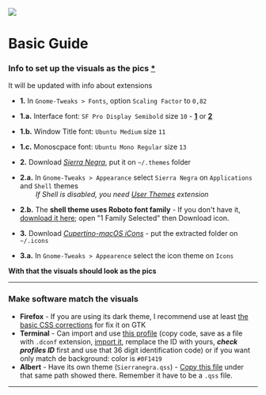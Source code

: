 ![](https://i.imgur.com/CQz3D2g.png)  
# Basic Guide  
### Info to set up the visuals as the pics [*](https://imgur.com/a/hOpkPr4)
It will be updated with info about extensions

+ **1.** In `Gnome-Tweaks > Fonts`, option `Scaling Factor` to `0,82`
+ **1.a.** Interface font: `SF Pro Display Semibold` size `10` - [**1**](https://github.com/sahibjotsaggu/San-Francisco-Pro-Fonts/blob/master/SF-Pro-Display-Semibold.otf) or [**2**](https://git.teobit.ru/altera/alteraQwars/blob/cded838d7de52d289595d6d36dea40463598ba40/source/San%20Francisco%20Pro/Fonts/SF-Pro-Display-Semibold.ttf)
+ **1.b.** Window Title font: `Ubuntu Medium` size `11`
+ **1.c.** Monoscpace font: `Ubuntu Mono Regular` size `13`
  
    
+ **2.** Download [*Sierra Negra*](https://github.com/thepante/setup/releases), put it on `~/.themes` folder
+ **2.a.** In `Gnome-Tweaks > Appearance` select `Sierra Negra` on `Applications` and `Shell` themes  
&nbsp;&nbsp;&nbsp;&nbsp;&nbsp;&nbsp;&nbsp; *If Shell is disabled, you need [User Themes](https://extensions.gnome.org/extension/19/user-themes/) extension* 
+ **2.b.** The **shell theme uses Roboto font family** - If you don't have it, [download it here](https://fonts.google.com/specimen/Roboto?selection.family=Roboto); open "1 Family Selected" then Download icon.
+ **3.** Download [*Cupertino-macOS iCons*](https://github.com/USBA/Cupertino-macOS-iCons/releases) - put the extracted folder on `~/.icons`
+ **3.a.** In `Gnome-Tweaks > Appearence` select the icon theme on `Icons`


**With that the visuals should look as the pics**


---


### Make software match the visuals
+ **Firefox** - If you are using its dark theme, I recommend use at least [the basic CSS corrections](https://github.com/thepante/setup/tree/master/.mozilla/firefox/X.default/chrome-option2) for fix it on GTK  
+ **Terminal** - Can import and use [this profile](https://raw.githubusercontent.com/thepante/setup/master/gterminal-sierranegra.dconf) (copy code, save as a file with `.dconf` extension, [import it](https://raw.githubusercontent.com/thepante/setup/master/gterminal-sierranegra-readme), remplace the ID with yours, ***check profiles ID*** first and use that 36 digit identification code) or if you want only match de background: color is `#0F1419`
+ **Albert** - Have its own theme (`Sierranegra.qss`) - [Copy this file](https://github.com/thepante/setup/blob/master/.local/share/albert/org.albert.extension.externalextensions/themes/Sierranegra.qss) under that same path showed there. Remember it have to be a `.qss` file.

---

